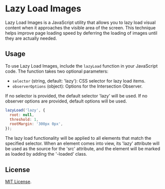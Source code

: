 # Lazy Load Images

Lazy Load Images is a JavaScript utility that allows you to lazy load visual content when it approaches the visible area of the screen. This technique helps improve page loading speed by deferring the loading of images until they are actually needed.

## Usage

To use Lazy Load Images, include the `lazyLoad` function in your JavaScript code. The function takes two optional parameters:

- `selector` (string, default: 'lazy'): CSS selector for lazy load items.
- `observerOptions` (object): Options for the Intersection Observer.

If no selector is provided, the default selector 'lazy' will be used.
If no observer options are provided, default options will be used.

```javascript
lazyLoad('lazy', {
  root: null,
  threshold: 1,
  rootMargin: '300px 0px',
});
```

The lazy load functionality will be applied to all elements that match the specified selector. When an element comes into view, its 'lazy' attribute will be used as the source for the 'src' attribute, and the element will be marked as loaded by adding the '-loaded' class.

## License

[MIT License](https://choosealicense.com/licenses/mit/).
